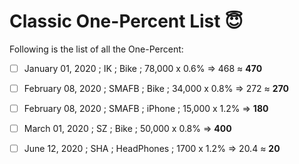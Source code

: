 # Classic One-Percent List 😇

Following is the list of all the One-Percent:


- [ ] January 01, 2020 ; IK ; Bike ; 78,000 x 0.6% => 468 ≈ **470**
- [ ] February 08, 2020 ; SMAFB ; Bike ; 34,000 x 0.8% => 272 ≈ **270**
- [ ] February 08, 2020 ; SMAFB ; iPhone ; 15,000 x 1.2% =>  **180**
- [ ] March 01, 2020 ; SZ ; Bike ; 50,000 x 0.8% =>  **400**
- [ ] June 12, 2020 ; SHA ; HeadPhones ; 1700 x 1.2% =>  20.4 ≈ **20**



